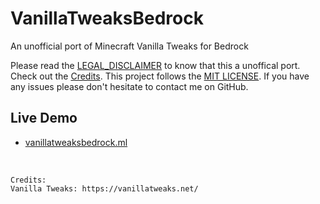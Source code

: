 # VanillaTweaksBedrock

An unofficial port of Minecraft Vanilla Tweaks for Bedrock

Please read the [LEGAL_DISCLAIMER](LEGAL_DISCLAIMER.md) to know that this a unoffical port. Check out the [Credits](credits.md). This project follows the [MIT LICENSE](LICENSE). If you have any issues please don't hesitate to contact me on GitHub.

## Live Demo
* [vanillatweaksbedrock.ml](https://vanillatweaksbedrock.ml/)

<br>

```
Credits:
Vanilla Tweaks: https://vanillatweaks.net/
```
